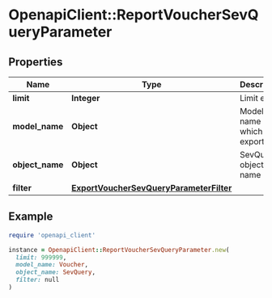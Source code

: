 # OpenapiClient::ReportVoucherSevQueryParameter

## Properties

| Name | Type | Description | Notes |
| ---- | ---- | ----------- | ----- |
| **limit** | **Integer** | Limit export | [optional] |
| **model_name** | **Object** | Model name which is exported |  |
| **object_name** | **Object** | SevQuery object name |  |
| **filter** | [**ExportVoucherSevQueryParameterFilter**](ExportVoucherSevQueryParameterFilter.md) |  | [optional] |

## Example

```ruby
require 'openapi_client'

instance = OpenapiClient::ReportVoucherSevQueryParameter.new(
  limit: 999999,
  model_name: Voucher,
  object_name: SevQuery,
  filter: null
)
```

